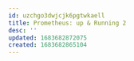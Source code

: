 ```yaml
---
id: uzchgo3dwjcjk6pgtwkaell
title: Prometheus: up & Running 2
desc: ''
updated: 1683682872075
created: 1683682865104
---
```


